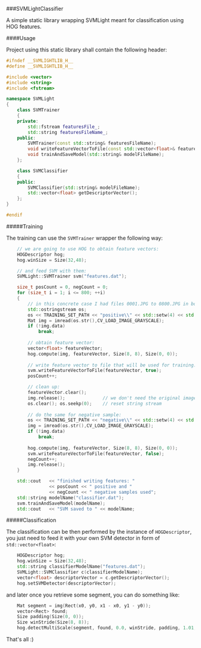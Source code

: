 ###SVMLightClassifier

A simple static library wrapping SVMLight meant for classification using HOG features.


####Usage

Project using this static library shall contain the following header:

```C++
#ifndef __SVMLIGHTLIB_H__
#define __SVMLIGHTLIB_H__

#include <vector>
#include <string>
#include <fstream>

namespace SVMLight
{
    class SVMTrainer
    {
    private:
        std::fstream featuresFile_;
        std::string featuresFileName_;
    public:
        SVMTrainer(const std::string& featuresFileName);
        void writeFeatureVectorToFile(const std::vector<float>& featureVector, bool isPositive);
        void trainAndSaveModel(std::string& modelFileName);
    };

    class SVMClassifier
    {
    public:
        SVMClassifier(std::string& modelFileName);
        std::vector<float> getDescriptorVector();
    };
}

#endif
```

#####Training

The training can use the `SVMTrainer` wrapper the following way:

```C++
    // we are going to use HOG to obtain feature vectors:
    HOGDescriptor hog;
    hog.winSize = Size(32,48);

    // and feed SVM with them:
    SVMLight::SVMTrainer svm("features.dat");

    size_t posCount = 0, negCount = 0;
    for (size_t i = 1; i <= 800; ++i)
    {
        // in this concrete case I had files 0001.JPG to 0800.JPG in both "positive" and "negative" subfolders:
        std::ostringstream os;
        os << TRAINING_SET_PATH << "positive\\" << std::setw(4) << std::setfill('0') << i << ".JPG";
        Mat img = imread(os.str(),CV_LOAD_IMAGE_GRAYSCALE);
        if (!img.data)
            break;
        
        // obtain feature vector:
        vector<float> featureVector;
        hog.compute(img, featureVector, Size(8, 8), Size(0, 0));
        
        // write feature vector to file that will be used for training:
        svm.writeFeatureVectorToFile(featureVector, true);                  // true = positive sample
        posCount++;

        // clean up:
        featureVector.clear();
        img.release();              // we don't need the original image anymore
        os.clear(); os.seekp(0);    // reset string stream
        
        // do the same for negative sample:
        os << TRAINING_SET_PATH << "negative\\" << std::setw(4) << std::setfill('0') << i << ".JPG";
        img = imread(os.str(),CV_LOAD_IMAGE_GRAYSCALE);
        if (!img.data)
            break;
        
        hog.compute(img, featureVector, Size(8, 8), Size(0, 0));
        svm.writeFeatureVectorToFile(featureVector, false);
        negCount++;
        img.release();
    }

    std::cout   << "finished writing features: "
                << posCount << " positive and "
                << negCount << " negative samples used";
    std::string modelName("classifier.dat");
    svm.trainAndSaveModel(modelName);
    std::cout   << "SVM saved to " << modelName;
```

#####Classification

The classification can be then performed by the instance of `HOGDescriptor`, you just need to feed it with your own SVM detector in form of `std::vector<float>`:

```C++
    HOGDescriptor hog;
    hog.winSize = Size(32,48);
    std::string classifierModelName("features.dat");
    SVMLight::SVMClassifier c(classifierModelName);
    vector<float> descriptorVector = c.getDescriptorVector();
    hog.setSVMDetector(descriptorVector);
```

and later once you retrieve some segment, you can do something like:

```C++
    Mat segment = img(Rect(x0, y0, x1 - x0, y1 - y0));
    vector<Rect> found;
    Size padding(Size(0, 0));
    Size winStride(Size(8, 8));
    hog.detectMultiScale(segment, found, 0.0, winStride, padding, 1.01, 0.1);
```

That's all :)
